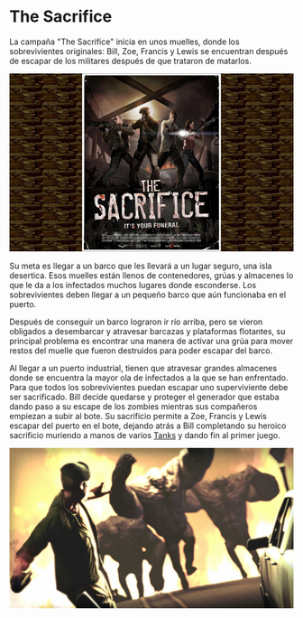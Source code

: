 # The Sacrifice

La campaña "The Sacrifice" inicia en unos muelles, donde los sobrevivientes originales: Bill, Zoe, Francis y Lewis se encuentran después de escapar de los militares después de que trataron de matarlos. 

![Poster](/Img/Campain/The-Sacrifice-Poster.jpg)

Su meta es llegar a un barco que les llevará a un lugar seguro, una isla desertica. Esos muelles están llenos de contenedores, grúas y almacenes lo que le da a los infectados muchos lugares donde esconderse. Los sobrevivientes deben llegar a un pequeño barco que aún funcionaba en el puerto.

Después de conseguir un barco lograron ir río arriba, pero se vieron obligados a desembarcar y atravesar barcazas y plataformas flotantes, su principal problema es encontrar una manera de activar una grúa para mover restos del muelle que fueron destruidos para poder escapar del barco. 

Al llegar a un puerto industrial, tienen que atravesar grandes almacenes donde se encuentra la mayor ola de infectados a la que se han enfrentado. Para que todos los sobrevivientes puedan escapar uno superviviente debe ser sacrificado. Bill decide quedarse y proteger el generador que estaba dando paso a su escape de los zombies mientras sus compañeros empiezan a subir al bote. Su sacrificio permite a Zoe, Francis y Lewis escapar del puerto en el bote, dejando atrás a Bill completando su heroico sacrificio muriendo a manos de varios [Tanks](/blog/Tank.md) y dando fin al primer juego.

![Final](/Img/Campain/The-Sacrifice-Bill.jpg)